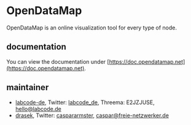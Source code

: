 # OpenDataMap
OpenDataMap is an online visualization tool for every type of node. 
## documentation
You can view the documentation under [https://doc.opendatamap.net](https://doc.opendatamap.net).
## maintainer
- [labcode-de](https://github.com/labcode-de), Twitter: [labcode_de](https://twitter.com/labcode_de), Threema: E2JZJUSE,  [hello@labcode.de](mailto:hello@labcode.de)
- [drasek](https://github.com/drasek), Twitter: [caspararmster](https://twitter.com/caspararmster), [caspar@freie-netzwerker.de](mailto:caspar@freie-netzwerker.de)
